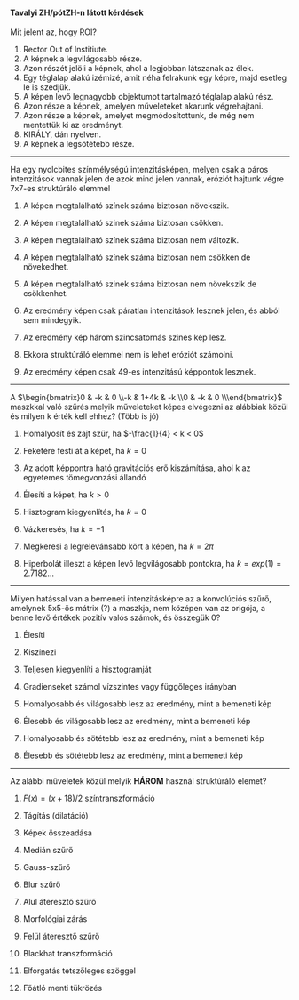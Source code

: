 #### Tavalyi ZH/pótZH-n látott kérdések

Mit jelent az, hogy ROI?

1. Rector Out of Institiute.
2. A képnek a legvilágosabb része.
3. Azon részét jelöli a képnek, ahol a legjobban látszanak az élek.
4. Egy téglalap alakú izémizé, amit néha felrakunk egy képre, majd esetleg le is szedjük.
5. A képen levő legnagyobb objektumot tartalmazó téglalap alakú rész.
6. Azon része a képnek, amelyen műveleteket akarunk végrehajtani.
7. Azon része a képnek, amelyet megmódosítottunk, de még nem mentettük ki az eredményt.
8. KIRÁLY, dán nyelven.
9. A képnek a legsötétebb része.

---

Ha egy nyolcbites színmélységú intenzitásképen, melyen csak a páros intenzitások vannak jelen de azok mind jelen vannak, eróziót hajtunk végre 7x7-es struktúráló elemmel

1. A képen megtalálható színek száma biztosan növekszik.

2. A képen megtalálható szinek száma biztosan csökken.

3. A képen megtalálható színek száma biztosan nem változik.

4. A képen megtalálható színek száma biztosan nem csökken de növekedhet.

5. A képen megtalálható szinek száma biztosan nem növekszik de csökkenhet.

6. <span class="correct">Az eredmény képen csak páratlan intenzitások lesznek jelen, és abból sem mindegyik.</span>

7. Az eredmény kép három szincsatornás szines kép lesz.

8. Ekkora struktúráló elemmel nem is lehet eróziót számolni.

9. Az eredmény képen csak 49-es intenzitású képpontok lesznek.

---

A $\begin{bmatrix}0 & -k & 0 \\-k & 1+4k & -k \\0 & -k & 0 \\\end{bmatrix}$ maszkkal való szűrés melyik műveleteket képes elvégezni az alábbiak közül és milyen k érték kell ehhez? (Több is jó)
1. Homályosít és zajt szűr, ha $-\frac{1}{4} < k < 0$

2. Feketére festi át a képet, ha $k = 0$

3. Az adott képpontra ható gravitációs erő kiszámítása, ahol k az egyetemes tömegvonzási állandó

4. Élesíti a képet, ha $k > 0$

5. Hisztogram kiegyenlítés, ha $k = 0$

6. Vázkeresés, ha $k = -1$

7. Megkeresi a legrelevánsabb kört a képen, ha $k = 2\pi$

8. Hiperbolát illeszt a képen levő legvilágosabb pontokra, ha $k = exp(1) = 2.7182...$
  

---

Milyen hatással van a bemeneti intenzitásképre az a konvolúciós szűrő, amelynek 5x5-ös mátrix (?) a maszkja, nem középen van az origója, a benne levő értékek pozitív valós számok, és összegük 0?
1. Élesíti

2. Kiszínezi

3. Teljesen kiegyenlíti a hisztogramját

4. Gradienseket számol vízszintes vagy függőleges irányban

5. Homályosabb és világosabb lesz az eredmény, mint a bemeneti kép

6. Élesebb és világosabb lesz az eredmény, mint a bemeneti kép

7. Homályosabb és sötétebb lesz az eredmény, mint a bemeneti kép

8. Élesebb és sötétebb lesz az eredmény, mint a bemeneti kép
  
---

Az alábbi műveletek közül melyik __HÁROM__ használ struktúráló elemet?

1. $F(x) = (x+18)/2$ színtranszformáció

2. Tágítás (dilatáció)

3. Képek összeadása

4. Medián szűrő

5. Gauss-szűrő

6. Blur szűrő

7. Alul áteresztő szűrő

8. Morfológiai zárás

9. Felül áteresztő szűrő

10. Blackhat transzformáció

11. Elforgatás tetszőleges szöggel

12. Főátló menti tükrözés